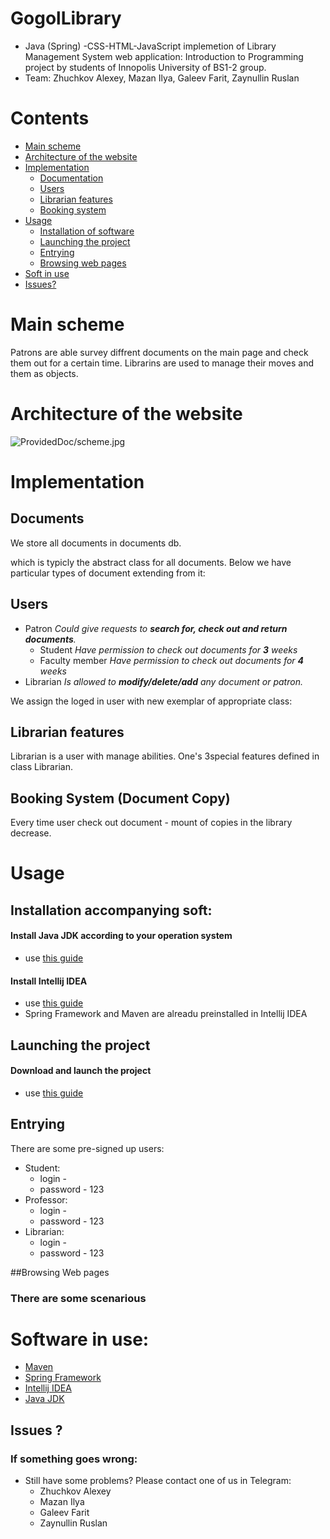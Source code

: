 # GogolLibrary
+ Java (Spring) -CSS-HTML-JavaScript implemetion of Library Management System web application: 
Introduction to Programming project by students of Innopolis University of BS1-2 group.
+ Team: Zhuchkov Alexey, Mazan Ilya, Galeev Farit, Zaynullin Ruslan

# Contents
  + <a href="#main">Main scheme</a>
  + <a href="#arc">Architecture of the website</a>
  + <a href="#imp">Implementation</a>
    + <a href="#doc">Documentation</a>
    + <a href="#user">Users</a>
    + <a href="#lib">Librarian features</a>
    + <a href="#book">Booking system</a>
  + <a href="#installation">Usage</a>
    + <a href="#inst">Installation of software</a>
    + <a href="#launch">Launching the project</a>
    + <a href="#entry">Entrying</a>
    + <a href="#browse">Browsing web pages</a>
  + <a href="#soft">Soft in use</a>
  + <a href="#issue">Issues?</a>
<a name="main">

# Main scheme
</a>
Patrons are able survey diffrent documents on the main page and check them out for a certain time.
Librarins are used to manage their moves and them as objects. 
<a name="arc"> 
   
# Architecture of the website
</a> 
 <img src="ProvidedDoc/scheme.jpg" alt="ProvidedDoc/scheme.jpg"> 
<a name="imp">
   
# Implementation
</a>
<a name="doc">
   
## Documents
</a>
We store all documents in documents db. 

which is typicly the abstract class for all documents.
Below we have particular types of document extending from it: 

<a name="user">
   
## Users
</a>

  + Patron 
   *Could give requests to  ***search for, check out and return documents***.*
    + Student
   *Have permission to сheck out documents for ***3*** weeks* 
    + Faculty member 
   *Have permission to сheck out documents for ***4*** weeks* 
  + Librarian
   *Is allowed to ***modify/delete/add*** any document or patron.*

We assign the loged in user with new exemplar of appropriate class:

        
<a name="lib">

## Librarian features
</a>
Librarian is a user with manage abilities. One's 3special features
defined in class Librarian. 

        

<a name="book">

## Booking System (Document Copy)
</a>

         

Every time user check out document - mount of copies in the library decrease.
<a name="installation">
  
# Usage
</a>

<a name="inst">

## Installation accompanying soft:
</a>

#### Install Java JDK according to your operation system

  + use <a href="ProvidedDoc/java.pdf"> this guide </a>

#### Install Intellij IDEA 
  + use <a href="https://www.jetbrains.com/help/idea/install-and-set-up-intellij-idea.html"> this guide</a> 
  + Spring Framework and Maven are alreadu preinstalled in Intellij IDEA
  
<a name="launch"> 
   
## Launching the project
</a>

#### Download and launch the project
  
  + use <a href="ProvidedDoc/project.pdf">this guide</a>
    
<a name="entry">

## Entrying
</a>
There are some pre-signed up users:
<ul>
   <li> Student:
      <ul>
         <li> login - 
         <li> password - 123
      </ul>
   <li> Professor:
      <ul>
         <li> login - 
         <li> password - 123
      </ul>
   <li> Librarian:
      <ul>
         <li> login - 
         <li> password  - 123
     </ul>
 </ul>
     
<a name="browse">

##Browsing Web pages
### There are some scenarious

<a name="soft">

# Software in use:
</a>

  + <a href="http://maven.apache.org/POM/4.0.0">Maven</a>
  + <a href="https://spring.io/docs">Spring Framework</a>
  + <a href="https://www.jetbrains.com/idea/">Intellij IDEA</a>
  + <a href="http://www.oracle.com/technetwork/java/javase/downloads/index.html">Java JDK</a>
  
<a name="issue">
    
## Issues ?
</a>

### If something goes wrong:
  + Still have some problems? Please contact one of us in Telegram:
    + Zhuchkov Alexey 
    + Mazan Ilya
    + Galeev Farit 
    + Zaynullin Ruslan
